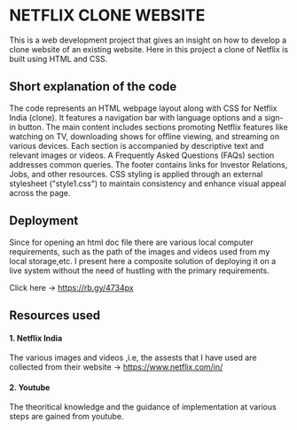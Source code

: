 # NETFLIX CLONE WEBSITE
This is a web development project that gives an insight on how to develop a clone website of an existing website. Here in this project a clone of Netflix is built using HTML and CSS. 
## Short explanation of the code
The code represents an HTML webpage layout along with CSS for Netflix India (clone). It features a navigation bar with language options and a sign-in button. The main content includes sections promoting Netflix features like watching on TV, downloading shows for offline viewing, and streaming on various devices. Each section is accompanied by descriptive text and relevant images or videos. A Frequently Asked Questions (FAQs) section addresses common queries. The footer contains links for Investor Relations, Jobs, and other resources. CSS styling is applied through an external stylesheet ("style1.css") to maintain consistency and enhance visual appeal across the page.
## Deployment
Since for opening an html doc file there are various local computer requirements, such as the path of the images and videos used from my local storage,etc. I present here a composite solution of deploying it on a live system without the need of hustling with the primary requirements.


Click here -> https://rb.gy/4734px
## Resources used
#### 1. Netflix India
The various images and videos ,i.e, the assests that I have used are collected from their website -> https://www.netflix.com/in/
#### 2. Youtube
The theoritical knowledge and the guidance of implementation at various steps are gained from youtube. 

